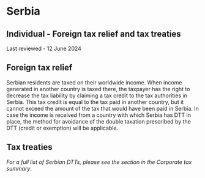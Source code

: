 # Serbia
## Individual - Foreign tax relief and tax treaties
Last reviewed - 12 June 2024
## Foreign tax relief
Serbian residents are taxed on their worldwide income. When income generated in another country is taxed there, the taxpayer has the right to decrease the tax liability by claiming a tax credit to the tax authorities in Serbia. This tax credit is equal to the tax paid in another country, but it cannot exceed the amount of the tax that would have been paid in Serbia.
In case the income is received from a country with which Serbia has DTT in place, the method for avoidance of the double taxation prescribed by the DTT (credit or exemption) will be applicable.
## Tax treaties
_For a full list of Serbian DTTs, please see the section in the Corporate tax summary_.
